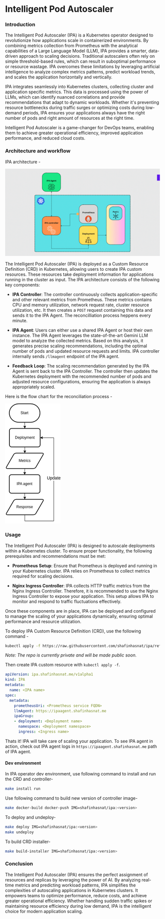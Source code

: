 # Intelligent Pod Autoscaler
<!-- ### TL;DR:
Intelligent Pod Autoscaler is a kubernetes native autoscaler that uses LLM to analyze metrics and make scaling decisions. -->

### Introduction
The Intelligent Pod Autoscaler (IPA) is a Kubernetes operator designed to revolutionize how applications scale in containerized environments. By combining metrics collection from Prometheus with the analytical capabilities of a Large Language Model (LLM), IPA provides a smarter, data-driven approach to scaling decisions. Traditional autoscalers often rely on simple threshold-based rules, which can result in suboptimal performance or resource wastage. IPA overcomes these limitations by leveraging artificial intelligence to analyze complex metrics patterns, predict workload trends, and scales the application horizontally and vertically.

IPA integrates seamlessly into Kubernetes clusters, collecting cluster and application specific metrics. This data is processed using the power of LLMs, which can identify nuanced correlations and provide recommendations that adapt to dynamic workloads. Whether it's preventing resource bottlenecks during traffic surges or optimizing costs during low-demand periods, IPA ensures your applications always have the right number of pods and right amount of resources at the right time.

Intelligent Pod Autoscaler is a game-changer for DevOps teams, enabling them to achieve greater operational efficiency, improved application performance, and reduced cloud costs.


### Architecture and workflow
IPA architecture -

![IPA Architecture](./assets//IPA_Agent.gif)

The Intelligent Pod Autoscaler (IPA) is deployed as a Custom Resource Definition (CRD) in Kubernetes, allowing users to create IPA custom resources. These resources take deployment information for applications running in the cluster as input. The IPA architecture consists of the following key components:

- **IPA Controller**: The controller continuously collects application-specific and other relevant metrics from Prometheus. These metrics contains CPU and memory utilization, network request rate, cluster resource utilization, etc. It then creates a `POST` request containing this data and sends it to the IPA Agent. The reconcilliation process heppens every minute.

- **IPA Agent**: Users can either use a shared IPA Agent or host their own instance. The IPA Agent leverages the state-of-the-art Gemini LLM model to analyze the collected metrics. Based on this analysis, it generates precise scaling recommendations, including the optimal number of pods and updated resource requests and limits. IPA controller internally sends `/llmagent` endpoint of the IPA agent.

- **Feedback Loop**: The scaling recommendation generated by the IPA Agent is sent back to the IPA Controller. The controller then updates the Kubernetes deployment with the recommended number of pods and adjusted resource configurations, ensuring the application is always appropriately scaled.

Here is the flow chart for the reconciliation process -

![IPA Reconciliation](./assets/IPA_flow.png)

### Usage
The Intelligent Pod Autoscaler (IPA) is designed to autoscale deployments within a Kubernetes cluster. To ensure proper functionality, the following prerequisites and recommendations must be met:

- **Prometheus Setup**: Ensure that Prometheus is deployed and running in your Kubernetes cluster. IPA relies on Prometheus to collect metrics required for scaling decisions.

- **Nginx Ingress Controller**: IPA collects HTTP traffic metrics from the Nginx Ingress Controller. Therefore, it is recommended to use the Nginx Ingress Controller to expose your application. This setup allows IPA to monitor and respond to traffic fluctuations effectively.

Once these components are in place, IPA can be deployed and configured to manage the scaling of your applications dynamically, ensuring optimal performance and resource utilization.



To deploy IPA Custom Resource Definition (CRD), use the following command -
```bash
kubectl apply -f https://raw.githubusercontent.com/shafinhasnat/ipa/refs/heads/main/dist/install.yaml?token=GHSAT0AAAAAAC5ELJ5KMUCZDFQPWZELOFW2Z4HUJLA
```
*Note: The repo is currently private and will be made public soon.*

Then create IPA custom resource with `kubectl apply -f`. 
```yaml
apiVersion: ipa.shafinhasnat.me/v1alpha1
kind: IPA
metadata:
  name: <IPA name>
spec:
  metadata:
    prometheusUri: <Prometheus service FQDN>
    llmAgent: https://ipaagent.shafinhasnat.me
    ipaGroup:
    - deployment: <Deployment name>
      namespace: <Deployment namespace>
      ingress: <Ingress name>
```
Thats it! IPA will take care of scaling your application. To see IPA agent in action, check out IPA agent logs in `https://ipaagent.shafinhasnat.me` path of IPA agent.

#### Dev environment
In IPA operator dev environment, use following command to install and run the CRD and controller-
```bash
make install run
```
Use following command to build new version of controller image-
```bash
make docker-build docker-push IMG=shafinhasnat/ipa:<version>
```
To deploy and undeploy-
```bash
make deploy IMG=shafinhasnat/ipa:<version>
make undeploy
```
To build CRD installer-
```bash
make build-installer IMG=shafinhasnat/ipa:<version>
```

### Conclusion
The Intelligent Pod Autoscaler (IPA) ensures the perfect assignment of resources and replicas by leveraging the power of AI. By analyzing real-time metrics and predicting workload patterns, IPA simplifies the complexities of autoscaling applications in Kubernetes clusters. It empowers teams to optimize performance, reduce costs, and achieve greater operational efficiency. Whether handling sudden traffic spikes or maintaining resource efficiency during low demand, IPA is the intelligent choice for modern application scaling.
